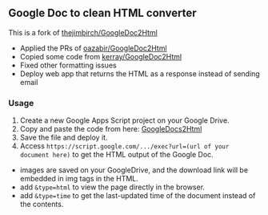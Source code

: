 ## Google Doc to clean HTML converter ##
This is a fork of [thejimbirch/GoogleDoc2Html](https://github.com/thejimbirch/GoogleDoc2Html)
* Applied the PRs of [oazabir/GoogleDoc2Html](https://github.com/oazabir/GoogleDoc2Html)
* Copied some code from [kerray/GoogleDoc2Html](https://github.com/kerray/GoogleDoc2Html)
* Fixed other formatting issues
* Deploy web app that returns the HTML as a response instead of sending email

### Usage
 1. Create a new Google Apps Script project on your Google Drive. 
 2. Copy and paste the code from here: [GoogleDocs2Html][1]
 4. Save the file and deploy it.
 5. Access `https://script.google.com/.../exec?url=(url of your document here)` to get the HTML output of the Google Doc.
   * images are saved on your GoogleDrive, and the download link will be embedded in img tags in the HTML.
   * add `&type=html` to view the page directly in the browser.
   * add `&type=time` to get the last-updated time of the document instead of the contents.

  [1]: https://raw.githubusercontent.com/na-trium-144/GoogleDoc2Html/master/code.js
